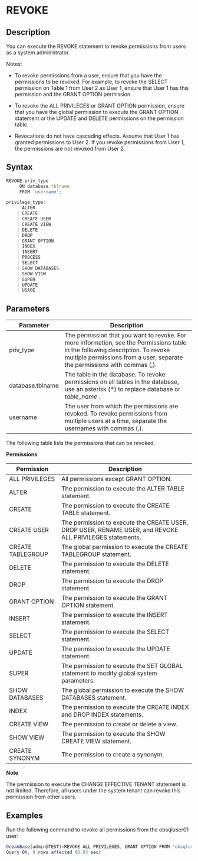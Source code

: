 REVOKE 
===========================



Description 
--------------------

You can execute the REVOKE statement to revoke permissions from users as a system administrator.

Notes:

* To revoke permissions from a user, ensure that you have the permissions to be revoked. For example, to revoke the SELECT permission on Table 1 from User 2 as User 1, ensure that User 1 has this permission and the GRANT OPTION permission.

* To revoke the ALL PRIVILEGES or GRANT OPTION permission, ensure that you have the global permission to execute the GRANT OPTION statement or the UPDATE and DELETE permissions on the permission table.

* Revocations do not have cascading effects. Assume that User 1 has granted permissions to User 2. If you revoke permissions from User 1, the permissions are not revoked from User 2.




Syntax 
---------------

```javascript
REVOKE priv_type 
     ON database.tblname 
     FROM 'username';

privilege_type:
      ALTER
    | CREATE
    | CREATE USER
    | CREATE VIEW
    | DELETE
    | DROP
    | GRANT OPTION
    | INDEX
    | INSERT
    | PROCESS
    | SELECT
    | SHOW DATABASES
    | SHOW VIEW
    | SUPER
    | UPDATE
    | USAGE
```



Parameters 
-------------------



|  **Parameter**   |                                                                                                       **Description**                                                                                                       |
|------------------|-----------------------------------------------------------------------------------------------------------------------------------------------------------------------------------------------------------------------------|
| priv_type        | The permission that you want to revoke. For more information, see the Permissions table in the following description. To revoke multiple permissions from a user, separate the permissions with commas (,). |
| database.tblname | The table in the database. To revoke permissions on all tables in the database, use an asterisk (\*) to replace database or *table_name* .                                                                  |
| username         | The user from which the permissions are revoked. To revoke permissions from multiple users at a time, separate the usernames with commas (,).                                                                               |



The following table lists the permissions that can be revoked.

**Permissions** 


|  **Permission**   |                                             **Description**                                              |
|-------------------|----------------------------------------------------------------------------------------------------------|
| ALL PRIVILEGES    | All permissions except GRANT OPTION.                                                                     |
| ALTER             | The permission to execute the ALTER TABLE statement.                                                     |
| CREATE            | The permission to execute the CREATE TABLE statement.                                                    |
| CREATE USER       | The permission to execute the CREATE USER, DROP USER, RENAME USER, and REVOKE ALL PRIVILEGES statements. |
| CREATE TABLEGROUP | The global permission to execute the CREATE TABLEGROUP statement.                                        |
| DELETE            | The permission to execute the DELETE statement.                                                          |
| DROP              | The permission to execute the DROP statement.                                                            |
| GRANT OPTION      | The permission to execute the GRANT OPTION statement.                                                    |
| INSERT            | The permission to execute the INSERT statement.                                                          |
| SELECT            | The permission to execute the SELECT statement.                                                          |
| UPDATE            | The permission to execute the UPDATE statement.                                                          |
| SUPER             | The permission to execute the SET GLOBAL statement to modify global system parameters.                   |
| SHOW DATABASES    | The global permission to execute the SHOW DATABASES statement.                                           |
| INDEX             | The permission to execute the CREATE INDEX and DROP INDEX statements.                                    |
| CREATE VIEW       | The permission to create or delete a view.                                                               |
| SHOW VIEW         | The permission to execute the SHOW CREATE VIEW statement.                                                |
| CREATE SYNONYM    | The permission to create a synonym.                                                                      |




**Note**



The permission to execute the CHANGE EFFECTIVE TENANT statement is not limited. Therefore, all users under the system tenant can revoke this permission from other users.

Examples 
-----------------

Run the following command to revoke all permissions from the obsqluser01 user:

```javascript
OceanBase(admin@TEST)>REVOKE ALL PRIVILEGES, GRANT OPTION FROM 'obsqluser01';
Query OK, 0 rows affected (0.03 sec)
```







